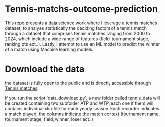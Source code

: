 # Tennis-matchs-outcome-prediction

This repo presents a data science work where I leverage a tennis matches dataset, to analyse statistically the deciding factors of a tennis match through a dataset that comprises tennis matches ranging from 2000 to 2024, which include a wide range of features (field, tournament stage, ranking pts ect..). Lastly, I attempt to use an ML model to predict the winner of a match using Machine learning models.

# Download the data

the dataset is fully open to the public and is directly accessible through [Tennis matches](http://tennis-data.co.uk/alldata.php). 

If you run the script 'data_download.py', a new folder called tennis_data will be created containing two subfolder ATP and WTP, each one if them will contains individual xlsx file for each yearly season. Each recorder indicates a match played, the columns indicate the match context (tournament name, tournament stage, field, winner, loser ect..) 
